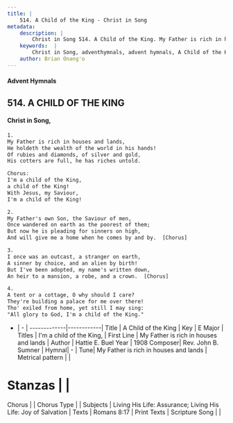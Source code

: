 ```yaml
---
title: |
    514. A Child of the King - Christ in Song
metadata:
    description: |
        Christ in Song 514. A Child of the King. My Father is rich in houses and lands, He holdeth the wealth of the world in his hands! Of rubies and diamonds, of silver and gold, His cotters are full, he has riches untold. Chorus: I'm a child of the King, a child of the King! With Jesus, my Saviour, I'm a child of the King!
    keywords:  |
        Christ in Song, adventhymnals, advent hymnals, A Child of the King, My Father is rich in houses and lands. I'm a child of the King,
    author: Brian Onang'o
---
```


#### Advent Hymnals
## 514. A CHILD OF THE KING
####  Christ in Song,

```txt
1.
My Father is rich in houses and lands,
He holdeth the wealth of the world in his hands!
Of rubies and diamonds, of silver and gold,
His cotters are full, he has riches untold.

Chorus:
I'm a child of the King,
a child of the King!
With Jesus, my Saviour,
I'm a child of the King!

2.
My Father's own Son, the Saviour of men,
Once wandered on earth as the poorest of them;
But now he is pleading for sinners on high,
And will give me a home when he comes by and by.  [Chorus]

3.
I once was an outcast, a stranger on earth,
A sinner by choice, and an alien by birth!
But I've been adopted, my name's written down,
An heir to a mansion, a robe, and a crown.  [Chorus]

4.
A tent or a cottage, O why should I care?
They're building a palace for me over there!
Tho' exiled from home, yet still I may sing:
"All glory to God, I'm a child of the King."

```

- |   -  |
-------------|------------|
Title | A Child of the King |
Key | E Major |
Titles | I'm a child of the King, |
First Line | My Father is rich in houses and lands |
Author | Hattie E. Buel
Year | 1908
Composer| Rev. John B. Sumner |
Hymnal|  - |
Tune| My Father is rich in houses and lands |
Metrical pattern | |
# Stanzas |  |
Chorus |  |
Chorus Type |  |
Subjects | Living His Life: Assurance; Living His Life: Joy of Salvation |
Texts | Romans 8:17 |
Print Texts | 
Scripture Song |  |
    
